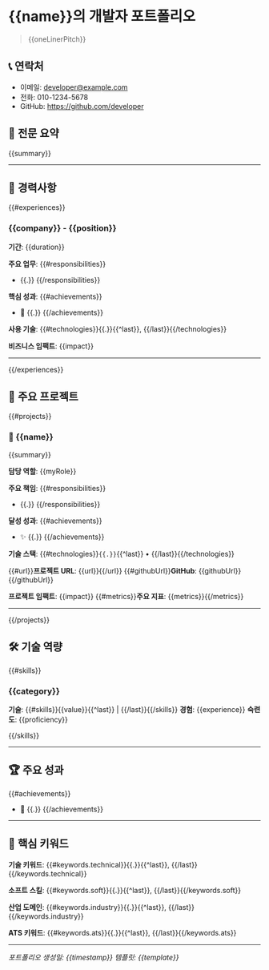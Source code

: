 # {{name}}의 개발자 포트폴리오

> {{oneLinerPitch}}

## 📞 연락처
- 이메일: developer@example.com
- 전화: 010-1234-5678
- GitHub: https://github.com/developer

## 💼 전문 요약
{{summary}}

---

## 🏢 경력사항

{{#experiences}}
### {{company}} - {{position}}
**기간**: {{duration}}

**주요 업무**:
{{#responsibilities}}
- {{.}}
{{/responsibilities}}

**핵심 성과**:
{{#achievements}}
- 🎯 {{.}}
{{/achievements}}

**사용 기술**: {{#technologies}}{{.}}{{^last}}, {{/last}}{{/technologies}}

**비즈니스 임팩트**: {{impact}}

---
{{/experiences}}

## 🚀 주요 프로젝트

{{#projects}}
### 📱 {{name}}
{{summary}}

**담당 역할**: {{myRole}}

**주요 책임**:
{{#responsibilities}}
- {{.}}
{{/responsibilities}}

**달성 성과**:
{{#achievements}}
- ✨ {{.}}
{{/achievements}}

**기술 스택**: {{#technologies}}`{{.}}`{{^last}} • {{/last}}{{/technologies}}

{{#url}}**프로젝트 URL**: {{url}}{{/url}}
{{#githubUrl}}**GitHub**: {{githubUrl}}{{/githubUrl}}

**프로젝트 임팩트**: {{impact}}
{{#metrics}}**주요 지표**: {{metrics}}{{/metrics}}

---
{{/projects}}

## 🛠 기술 역량

{{#skills}}
### {{category}}
**기술**: {{#skills}}{{value}}{{^last}} | {{/last}}{{/skills}}
**경험**: {{experience}}
**숙련도**: {{proficiency}}

{{/skills}}

---

## 🏆 주요 성과

{{#achievements}}
- 🌟 {{.}}
{{/achievements}}

---

## 🔑 핵심 키워드

**기술 키워드**: {{#keywords.technical}}{{.}}{{^last}}, {{/last}}{{/keywords.technical}}

**소프트 스킬**: {{#keywords.soft}}{{.}}{{^last}}, {{/last}}{{/keywords.soft}}

**산업 도메인**: {{#keywords.industry}}{{.}}{{^last}}, {{/last}}{{/keywords.industry}}

**ATS 키워드**: {{#keywords.ats}}{{.}}{{^last}}, {{/last}}{{/keywords.ats}}

---

*포트폴리오 생성일: {{timestamp}}*
*템플릿: {{template}}*